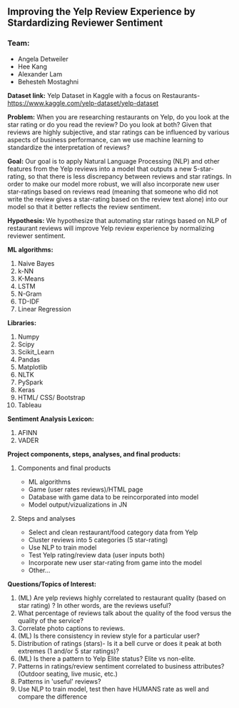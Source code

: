## Improving the Yelp Review Experience by Stardardizing Reviewer Sentiment

### Team: 
  * Angela Detweiler
  * Hee Kang
  * Alexander Lam
  * Behesteh Mostaghni

**Dataset link:** Yelp Dataset in Kaggle with a focus on Restaurants- https://www.kaggle.com/yelp-dataset/yelp-dataset

**Problem:** When you are researching restaurants on Yelp, do you look at the star rating or do you read the review? Do you look at both? Given that reviews are highly subjective, and star ratings can be influenced by various aspects of business performance, can we use machine learning to standardize the interpretation of reviews? 

**Goal:** Our goal is to apply Natural Language Processing (NLP) and other features from the Yelp reviews into a model that outputs a new 5-star-rating, so that there is less discrepancy between reviews and star ratings. In order to make our model more robust, we will also incorporate new user star-ratings based on reviews read (meaning that someone who did not write the review gives a star-rating based on the review text alone) into our model so that it better reflects the review sentiment. 

**Hypothesis:** We hypothesize that automating star ratings based on NLP of restaurant reviews will improve Yelp review experience by normalizing reviewer sentiment.

**ML algorithms:**
  1. Naive Bayes
  2. k-NN
  3. K-Means
  4. LSTM
  5. N-Gram
  6. TD-IDF
  7. Linear Regression
  
 **Libraries:**
 1. Numpy
 2. Scipy
 3. Scikit_Learn
 4. Pandas
 5. Matplotlib
 6. NLTK
 7. PySpark
 8. Keras
 9. HTML/ CSS/ Bootstrap
 10. Tableau
 
 **Sentiment Analysis Lexicon:**
 1. AFINN 
 2. VADER
 
**Project components, steps, analyses, and final products:**
  1. Components and final products 
      * ML algorithms
      * Game (user rates reviews)/HTML page
      * Database with game data to be reincorporated into model
      * Model output/vizualizations in JN

  2. Steps and analyses
      * Select and clean restaurant/food category data from Yelp
      * Cluster reviews into 5 categories (5 star-rating)
      * Use NLP to train model
      * Test Yelp rating/review data (user inputs both)
      * Incorporate new user star-rating from game into the model
      * Other...

**Questions/Topics of Interest:**

1. (ML) Are yelp reviews highly correlated to restaurant quality (based on star rating) ? In other words, are the reviews useful? 
2. What percentage of reviews talk about the quality of the food versus the quality of the service?
3. Correlate photo captions to reviews.
4. (ML) Is there consistency in review style for a particular user?
5. Distribution of  ratings (stars)- Is it a bell curve or does it peak at both extremes (1 and/or 5 star ratings)?
6. (ML) Is there a pattern to Yelp Elite status? Elite vs non-elite.
7. Patterns in ratings/review sentiment correlated to business attributes? (Outdoor seating, live music, etc.)
8. Patterns in 'useful' reviews?
9. Use NLP to train model, test then have HUMANS rate as well and compare the difference

